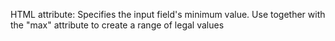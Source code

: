 HTML attribute: Specifies the input field's minimum value. Use together with the "max" attribute to create a range of legal values